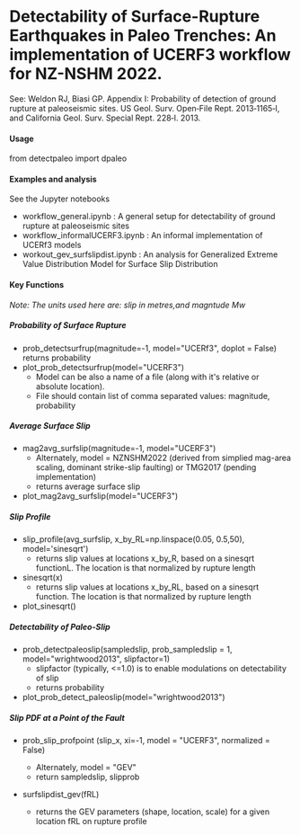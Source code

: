 # Detectability of Surface-Rupture Earthquakes in Paleo Trenches:  An implementation of UCERF3 workflow for NZ-NSHM 2022. 


See: Weldon RJ, Biasi GP. Appendix I: Probability of detection of ground rupture at paleoseismic sites. 
 US Geol. Surv. Open‐File Rept. 2013‐1165‐I, and California Geol. Surv. Special Rept. 228‐I. 2013.

#### Usage

from detectpaleo import dpaleo

#### Examples and analysis

See the Jupyter notebooks   
- workflow_general.ipynb : A general setup for detectability of ground rupture at paleoseismic sites 
- workflow_informalUCERF3.ipynb : An informal implementation of UCERf3 models 
- workout_gev_surfslipdist.ipynb : An analysis for Generalized Extreme Value Distribution Model for Surface Slip Distribution   


#### Key Functions

<i> Note: The units used here are: slip in metres,and magntude Mw </i>

#####  Probability of Surface Rupture 
- prob_detectsurfrup(magnitude=-1, model="UCERf3", doplot = False)
  returns probability 
- plot_prob_detectsurfrup(model="UCERF3") 
   - Model can be also a name of a file (along with it's relative or absolute location). 
   - File should contain list of comma separated values: magnitude, probability

##### Average Surface Slip 
- mag2avg_surfslip(magnitude=-1, model="UCERF3")
   - Alternately, model = NZNSHM2022 (derived from simplied mag-area scaling, dominant strike-slip faulting) or TMG2017 (pending implementation) 
   - returns average surface slip
- plot_mag2avg_surfslip(model="UCERF3")

##### Slip Profile
- slip_profile(avg_surfslip, x_by_RL=np.linspace(0.05, 0.5,50), model='sinesqrt')
    - returns slip values at locations x_by_R, based on a sinesqrt functionL. The location is that normalized by rupture length
- sinesqrt(x)
    - returns slip values at locations x_by_RL, based on a sinesqrt function. The location is that normalized by rupture length
- plot_sinesqrt()

##### Detectability of Paleo-Slip 
- prob_detectpaleoslip(sampledslip, prob_sampledslip = 1, model="wrightwood2013", slipfactor=1)
    - slipfactor (typically, <=1.0) is to enable modulations on detectability of slip  
    - returns probability
- plot_prob_detect_paleoslip(model="wrightwood2013")

##### Slip PDF at a Point of the Fault 
- prob_slip_profpoint (slip_x, xi=-1, model = "UCERF3", normalized = False)
    - Alternately, model = "GEV" 
    - return sampledslip, slipprob

- surfslipdist_gev(fRL)
    - returns the GEV parameters (shape, location, scale) for a given location fRL on rupture profile
